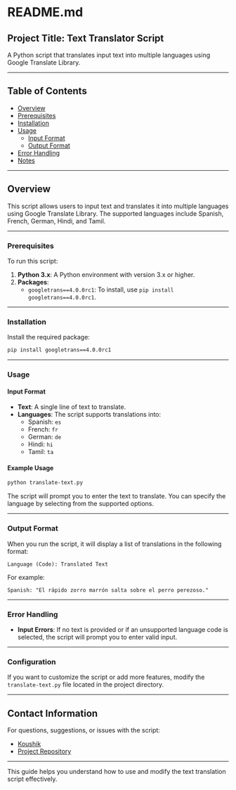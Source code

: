 # README.md

## Project Title: Text Translator Script

A Python script that translates input text into multiple languages using Google Translate Library.

---

## Table of Contents
- [Overview](#overview)
- [Prerequisites](#prerequisites)
- [Installation](#installation)
- [Usage](#usage)
  - [Input Format](#input-format)
  - [Output Format](#output-format)
- [Error Handling](#error-handling)
- [Notes](#notes)

---

## Overview

This script allows users to input text and translates it into multiple languages using Google Translate Library. The supported languages include Spanish, French, German, Hindi, and Tamil.

---

### Prerequisites

To run this script:

1. **Python 3.x**: A Python environment with version 3.x or higher.
2. **Packages**:
   - `googletrans==4.0.0rc1`: To install, use `pip install googletrans==4.0.0rc1`.

---

### Installation

Install the required package:

```bash
pip install googletrans==4.0.0rc1
```

---

### Usage

#### Input Format

- **Text**: A single line of text to translate.
- **Languages**: The script supports translations into:
  - Spanish: `es`
  - French: `fr`
  - German: `de`
  - Hindi: `hi`
  - Tamil: `ta`

#### Example Usage

```bash
python translate-text.py
```

The script will prompt you to enter the text to translate. You can specify the language by selecting from the supported options.

---

### Output Format

When you run the script, it will display a list of translations in the following format:

```
Language (Code): Translated Text
```

For example:
```
Spanish: "El rápido zorro marrón salta sobre el perro perezoso."
```

---

### Error Handling

- **Input Errors**: If no text is provided or if an unsupported language code is selected, the script will prompt you to enter valid input.

---


### Configuration

If you want to customize the script or add more features, modify the `translate-text.py` file located in the project directory.

---

## Contact Information

For questions, suggestions, or issues with the script:

- [Koushik](mailto:skoushik1998@gmail.com)
- [Project Repository](https://github.com/adalkondan/googletranslatemodel5language)

--- 

This guide helps you understand how to use and modify the text translation script effectively.
